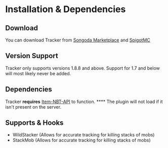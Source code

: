 # Installation & Dependencies

## Download

You can download Tracker from [Songoda Marketplace](https://www.songoda.com/marketplace) and [SpigotMC](https://www.spigotmc.org/resources/tracker.90727/)

## Version Support

Tracker only supports versions 1.8.8 and above. Support for 1.7 and below will most likely never be added.

## Dependencies

Tracker **requires** [Item-NBT-API](https://github.com/tr7zw/Item-NBT-API) to function. **** The plugin will not load if it isn't present on the server.

## Supports & Hooks

* WildStacker (Allows for accurate tracking for killing stacks of mobs)
* StackMob (Allows for accurate tracking for killing stacks of mobs)



